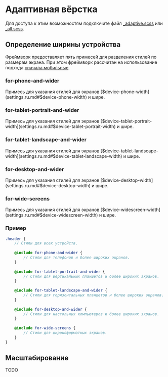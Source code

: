 # Адаптивная вёрстка

Для доступа к этим возможностям подключите файл [_adaptive.scss](../lib/_adaptive.scss) или
[_all.scss](../lib/_all.scss).

## Определение ширины устройства

Фреймворк предоставляет пять примесей для разделения стилей по размерам экрана. При этом фреймворк
рассчитан на использование подхода
[сначала мобильные](https://ru.wikipedia.org/wiki/Адаптивный_веб-дизайн#.D0.A1.D0.BD.D0.B0.D1.87.D0.B0.D0.BB.D0.B0_.D0.BC.D0.BE.D0.B1.D0.B8.D0.BB.D1.8C.D0.BD.D1.8B.D0.B5_.28.C2.ABMobile_first.C2.BB.29).

### for-phone-and-wider

Примесь для указания стилей для экранов [$device-phone-width](settings.ru.md#$device-phone-width) и
шире.

### for-tablet-portrait-and-wider

Примесь для указания стилей для экранов
[$device-tablet-portrait-width](settings.ru.md#$device-tablet-portrait-width) и шире.

### for-tablet-landscape-and-wider

Примесь для указания стилей для экранов
[$device-tablet-landscape-width](settings.ru.md#$device-tablet-landscape-width) и шире.

### for-desktop-and-wider

Примесь для указания стилей для экранов
[$device-desktop-width](settings.ru.md#$device-desktop-width) и шире.

### for-wide-screens

Примесь для указания стилей для экранов
[$device-widescreen-width](settings.ru.md#$device-widescreen-width) и шире.

### Пример

```scss
.header {
    // Стили для всех устройств.
    
    @include for-phone-and-wider {
        // Стили для телефонов и более широких экранов.
    }
    
    @include for-tablet-portrait-and-wider {
        // Стили для вертикальных планшетов и более широких экранов.
    }
    
    @include for-tablet-landscape-and-wider {
        // Стили для горизонтальных планшетов и более широких экранов.
    }
    
    @include for-desktop-and-wider {
        // Стили для настольных компьютеров и более широких экранов.
    }
    
    @include for-wide-screens {
        // Стили для широкоформатных экранов.
    }
}
```

## Масштабирование

TODO
